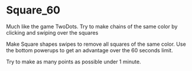 Square_60
=========

Much like the game TwoDots. Try to make chains of the same color by clicking and swiping over the squares

Make Square shapes swipes to remove all squares of the same color.
Use the bottom powerups to get an advantage over the 60 seconds limit.

Try to make as many points as possible under 1 minute.
